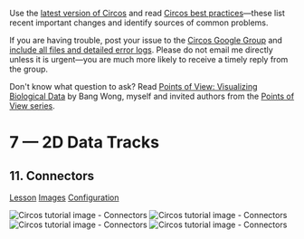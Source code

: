 Use the [latest version of Circos](/software/download/circos/) and read
[Circos best
practices](/documentation/tutorials/reference/best_practices/)—these list
recent important changes and identify sources of common problems.

If you are having trouble, post your issue to the [Circos Google
Group](https://groups.google.com/group/circos-data-visualization) and [include
all files and detailed error logs](/support/support/). Please do not email me
directly unless it is urgent—you are much more likely to receive a timely
reply from the group.

Don't know what question to ask? Read [Points of View: Visualizing Biological
Data](https://www.nature.com/nmeth/journal/v9/n12/full/nmeth.2258.html) by
Bang Wong, myself and invited authors from the [Points of View
series](https://mk.bcgsc.ca/pointsofview).

# 7 — 2D Data Tracks

## 11\. Connectors

[Lesson](/documentation/tutorials/2d_tracks/connectors/lesson)
[Images](/documentation/tutorials/2d_tracks/connectors/images)
[Configuration](/documentation/tutorials/2d_tracks/connectors/configuration)

![Circos tutorial image -
Connectors](/documentation/tutorials/2d_tracks/connectors/img/01.png) ![Circos
tutorial image -
Connectors](/documentation/tutorials/2d_tracks/connectors/img/02.png) ![Circos
tutorial image -
Connectors](/documentation/tutorials/2d_tracks/connectors/img/03.png) ![Circos
tutorial image -
Connectors](/documentation/tutorials/2d_tracks/connectors/img/04.png)

